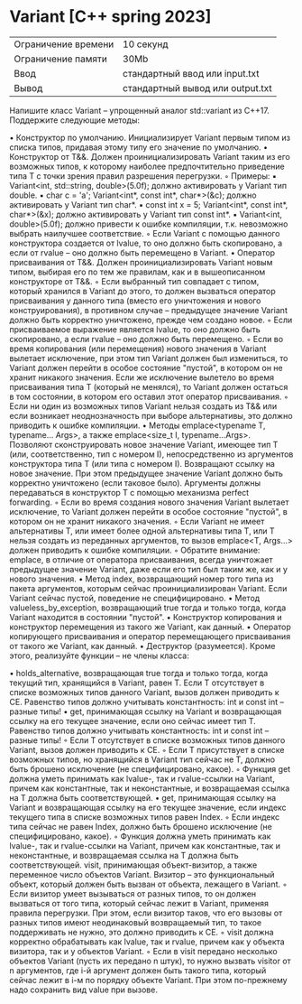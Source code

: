 # Variant [C++ spring 2023]

|   |   |
|---|---|
| Ограничение времени	| 10 секунд| 
| Ограничение памяти	| 30Mb| 
| Ввод	| стандартный ввод или input.txt| 
| Вывод	| стандартный вывод или output.txt| 

Напишите класс Variant – упрощенный аналог std::variant из C++17. Поддержите следующие методы:

• Конструктор по умолчанию. Инициализирует Variant первым типом из списка типов, придавая этому типу его значение по умолчанию.
• Конструктор от T&&. Должен проинициализировать Variant таким из его возможных типов, к которому наиболее предпочтительно приведение типа T с точки зрения правил разрешения перегрузки.
◦ Примеры:
▪ Variant<int, std::string, double>(5.0f); должно активировать у Variant тип double.
▪ char c = 'a'; Variant<int*, const int*, char*>(&c); должно активировать у Variant тип char*.
▪ const int x = 5; Variant<int*, const int*, char*>(&x); должно активировать у Variant тип const int*.
▪ Variant<int, double>(5.0f); должно привести к ошибке компиляции, т.к. невозможно выбрать наилучшее соответствие.
◦ Если Variant с помощью данного конструктора создается от lvalue, то оно должно быть скопировано, а если от rvalue – оно должно быть перемещено в Variant.
• Оператор присваивания от T&&. Должен проинициализировать Variant новым типом, выбирая его по тем же правилам, как и в вышеописанном конструкторе от T&&.
◦ Если выбранный тип совпадает с типом, который хранился в Variant до этого, то должен вызваться оператор присваивания у данного типа (вместо его уничтожения и нового конструирования), в противном случае – предыдущее значение Variant должно быть корректно уничтожено, прежде чем создано новое.
◦ Если присваиваемое выражение является lvalue, то оно должно быть скопировано, а если rvalue – оно должно быть перемещено.
◦ Если во время копирования (или перемещения) нового значения в Variant вылетает исключение, при этом тип Variant должен был измениться, то Variant должен перейти в особое состояние "пустой", в котором он не хранит никакого значения. Если же исключение вылетело во время присваивания типа T (который не менялся), то Variant должен остаться в том состоянии, в котором его оставил этот оператор присваивания.
◦ Если ни один из возможных типов Variant нельзя создать из T&& или если возникает неоднозначность при выборе альтернативы, это должно приводить к ошибке компиляции.
• Методы emplace<typename T, typename… Args>, а также emplace<size_t I, typename...Args>. Позволяют сконструировать новое значение Variant, имеющее тип T (или, соответственно, тип с номером I), непосредственно из аргументов конструктора типа T (или типа с номером I). Возвращают ссылку на новое значение. При этом предыдущее значение Variant должно быть корректно уничтожено (если таковое было). Аргументы должны передаваться в конструктор T с помощью механизма perfect forwarding.
◦ Если во время создания нового значения Variant вылетает исключение, то Variant должен перейти в особое состояние "пустой", в котором он не хранит никакого значения.
◦ Если Variant не имеет альтернативы T, или имеет более одной альтернативы типа T, или T нельзя создать из переданных аргументов, то вызов emplace<T, Args...> должен приводить к ошибке компиляции.
◦ Обратите внимание: emplace, в отличие от оператора присваивания, всегда уничтожает предыдущее значение Variant, даже если его тип был таким же, как и у нового значения.
• Метод index, возвращающий номер того типа из пакета аргументов, которым сейчас проинициализирован Variant. Если Variant сейчас пустой, поведение не специфицировано.
• Метод valueless_by_exception, возвращающий true тогда и только тогда, когда Variant находится в состоянии "пустой".
• Конструктор копирования и конструктор перемещения из такого же Variant, как данный.
• Оператор копирующего присваивания и оператор перемещающего присваивания от такого же Variant, как данный.
• Деструктор (разумеется).
Кроме этого, реализуйте функции – не члены класса:

• holds_alternative<T>, возвращающая true тогда и только тогда, когда текущий тип, хранящийся в Variant, равен T. Если T отсутствует в списке возможных типов данного Variant, вызов должен приводить к CE. Равенство типов должно учитывать константность: int и const int – разные типы!
• get<T>, принимающая ссылку на Variant и возвращающая ссылку на его текущее значение, если оно сейчас имеет тип T. Равенство типов должно учитывать константность: int и const int – разные типы!
◦ Если T отсутствует в списке возможных типов данного Variant, вызов должен приводить к CE.
◦ Если T присутствует в списке возможных типов, но хранящийся в Variant тип сейчас не T, должно быть брошено исключение (не специфицировано, какое).
◦ Функция get должна уметь принимать как lvalue-, так и rvalue-ссылки на Variant, причем как константные, так и неконстантные, и возвращаемая ссылка на T должна быть соответствующей.
• get<Index>, принимающая ссылку на Variant и возвращающая ссылку на его текущее значение, если индекс текущего типа в списке возможных типов равен Index.
◦ Если индекс типа сейчас не равен Index, должно быть брошено исключение (не специфицировано, какое).
◦ Функция должна уметь принимать как lvalue-, так и rvalue-ссылки на Variant, причем как константные, так и неконстантные, и возвращаемая ссылка на T должна быть соответствующей.
visit, принимающая объект-визитор, а также переменное число объектов Variant. Визитор – это функциональный объект, который должен быть вызван от объекта, лежащего в Variant.
◦ Если визитор умеет вызываться от разных типов, то он должен вызваться от того типа, который сейчас лежит в Variant, применяя правила перегрузки. При этом, если визитор таков, что его вызовы от разных типов имеют неодинаковый возвращаемый тип, то такое поддерживать не нужно, это должно приводить к CE.
◦ visit должна корректно обрабатывать как lvalue, так и rvalue, причем как у объекта визитора, так и у объектов Variant.
◦ Если в visit передано несколько объектов Variant (пусть их передано n штук), то нужно вызвать visitor от n аргументов, где i-й аргумент должен быть такого типа, который сейчас лежит в i-м по порядку объекте Variant. При этом по-прежнему надо сохранить вид value при вызове.
